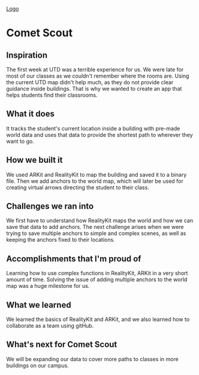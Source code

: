 [Logo](https://github.com/ntdkhang/Comet-Scout/blob/main/UTD-Class-Finder/UTD-Class-Finder/utdLogo.png)

# Comet Scout

## Inspiration
The first week at UTD was a terrible experience for us. We were late for most of our classes as we couldn't remember where the rooms are. Using the current UTD map didn't help much, as they do not provide clear guidance inside buildings. That is why we wanted to create an app that helps students find their classrooms. 
## What it does
It tracks the student's current location inside a building with pre-made world data and uses that data to provide the shortest path to wherever they want to go.
## How we built it
We used ARKit and RealityKit to map the building and saved it to a binary file. Then we add anchors to the world map, which will later be used for creating virtual arrows directing the student to their class.
## Challenges we ran into
We first have to understand how RealityKit maps the world and how we can save that data to add anchors. The next challenge arises when we were trying to save multiple anchors to simple and complex scenes, as well as keeping the anchors fixed to their locations.
## Accomplishments that I'm proud of
Learning how to use complex functions in RealityKit, ARKit in a very short amount of time. Solving the issue of adding multiple anchors to the world map was a huge milestone for us.
## What we learned
We learned the basics of RealityKit and ARKit, and we also learned how to collaborate as a team using gitHub.
## What's next for Comet Scout
We will be expanding our data to cover more paths to classes in more buildings on our campus.
